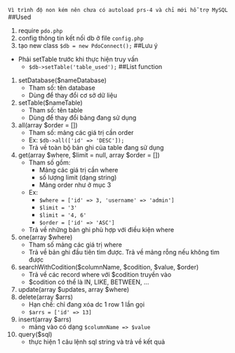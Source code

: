 `Vì trình độ non kém nên chưa có autoload prs-4 và chỉ mới hỗ trợ MySQL`
##Used
1. require `pdo.php`
2. config thông tin kết nối db ở file `config.php`
3. tạo new class `$db = new PdoConnect();`
##Lưu ý
* Phải setTable trước khi thực hiện truy vấn
    + `$db->setTable('table_used');`
##List function
1. setDatabase($nameDatabase)
    + Tham số: tên database
    + Dùng để thay đổi cơ sở dữ liệu
2. setTable($nameTable)
    + Tham số: tên table
    + Dùng để thay đổi bảng đang sử dụng
3. all(array $order = [])
    + Tham số: mảng các giá trị cần order
    + Ex: `$db->all(['id' => 'DESC']);`
    + Trả về toàn bộ bản ghi của table đang sử dụng
4. get(array $where, $limit = null, array $order = [])
    + Tham số gồm:
        + Mảng các giá trị cần where
        + số lượng limit (dạng string)
        + Mảng order như ở mục 3
    + Ex:
        + `$where = ['id' => 3, 'username' => 'admin']`
        + `$limit = '3'`
        + `$limit = '4, 6'`
        + `$order = ['id' => 'ASC']`
    + Trả về những bản ghi phù hợp với điều kiện where
5. one(array $where)
    + Tham số mảng các giá trị where
    + Trả về bản ghi đầu tiên tìm được. Trả về mảng rỗng nếu không tìm được
6. searchWithCodition($columnName, $codition, $value, $order)
    + Trả về các record where với $codition truyền vào
    + $codition có thể là IN, LIKE, BETWEEN, ...
7. update(array $updates, array $where)
8. delete(array $arrs)
    + Hạn chế: chỉ đang xóa dc 1 row 1 lần gọi
    + `$arrs = ['id' => 13]`
9. insert(array $arrs)
    + mảng vào có dạng `$columnName => $value`
10. query($sql)
    + thực hiện 1 câu lệnh sql string và trả về kết quả